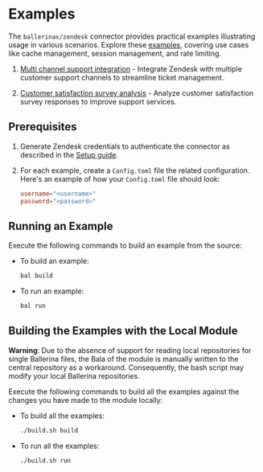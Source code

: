 # Examples

The `ballerinax/zendesk` connector provides practical examples illustrating usage in various scenarios. Explore these [examples](https://github.com/ballerina-platform/module-ballerinax-zendesk/tree/main/examples), covering use cases like cache management, session management, and rate limiting.

1. [Multi channel support integration](https://github.com/ballerina-platform/module-ballerinax-zendesk/tree/mqin/examples/multi-channel-support-integration) - Integrate Zendesk with multiple customer support channels to streamline ticket management.

2. [Customer satisfaction survey analysis](https://github.com/ballerina-platform/module-ballerinax-zendesk/tree/mqin/examples/customer-satisfaction-survey-analysis) - Analyze customer satisfaction survey responses to improve support services.


## Prerequisites

1. Generate Zendesk credentials to authenticate the connector as described in the [Setup guide](https://central.ballerina.io/ballerinax/zendesk/latest#setup-guide).

2. For each example, create a `Config.toml` file the related configuration. Here's an example of how your `Config.toml` file should look:

    ```toml
    username="<username>"
    password="<password>"
    ```

## Running an Example

Execute the following commands to build an example from the source:

* To build an example:

    ```bash
    bal build
    ```

* To run an example:

    ```bash
    bal run
    ```

## Building the Examples with the Local Module

**Warning**: Due to the absence of support for reading local repositories for single Ballerina files, the Bala of the module is manually written to the central repository as a workaround. Consequently, the bash script may modify your local Ballerina repositories.

Execute the following commands to build all the examples against the changes you have made to the module locally:

* To build all the examples:

    ```bash
    ./build.sh build
    ```

* To run all the examples:

    ```bash
    ./build.sh run
    ```
